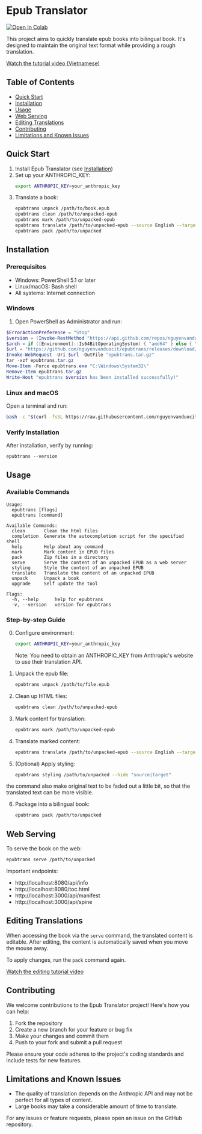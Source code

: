 # Epub Translator

[![Open In Colab](https://colab.research.google.com/assets/colab-badge.svg)](https://colab.research.google.com/github/nguyenvanduocit/epubtrans/blob/main/scripts/epub-translator-colab.ipynb)

This project aims to quickly translate epub books into bilingual book. It's designed to maintain the original text format while providing a rough translation.

[Watch the tutorial video (Vietnamese)](https://youtu.be/9MspqDLPaxQ)

## Table of Contents
- [Quick Start](#quick-start)
- [Installation](#installation)
- [Usage](#usage)
- [Web Serving](#web-serving)
- [Editing Translations](#editing-translations)
- [Contributing](#contributing)
- [Limitations and Known Issues](#limitations-and-known-issues)

## Quick Start

1. Install Epub Translator (see [Installation](#installation))
2. Set up your ANTHROPIC_KEY:
   ```bash
   export ANTHROPIC_KEY=your_anthropic_key
   ```
3. Translate a book:
   ```bash
   epubtrans unpack /path/to/book.epub
   epubtrans clean /path/to/unpacked-epub
   epubtrans mark /path/to/unpacked-epub
   epubtrans translate /path/to/unpacked-epub --source English --target Vietnamese
   epubtrans pack /path/to/unpacked
   ```

## Installation

### Prerequisites
- Windows: PowerShell 5.1 or later
- Linux/macOS: Bash shell
- All systems: Internet connection

### Windows

1. Open PowerShell as Administrator and run:

```powershell
$ErrorActionPreference = "Stop"
$version = (Invoke-RestMethod "https://api.github.com/repos/nguyenvanduocit/epubtrans/releases/latest").tag_name
$arch = if ([Environment]::Is64BitOperatingSystem) { "amd64" } else { "386" }
$url = "https://github.com/nguyenvanduocit/epubtrans/releases/download/${version}/epubtrans_${version.Substring(1)}_windows_${arch}.tar.gz"
Invoke-WebRequest -Uri $url -OutFile "epubtrans.tar.gz"
tar -xzf epubtrans.tar.gz
Move-Item -Force epubtrans.exe "C:\Windows\System32\"
Remove-Item epubtrans.tar.gz
Write-Host "epubtrans $version has been installed successfully!"
```

### Linux and macOS

Open a terminal and run:

```bash
bash -c "$(curl -fsSL https://raw.githubusercontent.com/nguyenvanduocit/epubtrans/main/scripts/install_unix.sh)"
```

### Verify Installation

After installation, verify by running:

```
epubtrans --version
```

## Usage

### Available Commands

```
Usage:
  epubtrans [flags]
  epubtrans [command]

Available Commands:
  clean       Clean the html files
  completion  Generate the autocompletion script for the specified shell
  help        Help about any command
  mark        Mark content in EPUB files
  pack        Zip files in a directory
  serve       Serve the content of an unpacked EPUB as a web server
  styling     Style the content of an unpacked EPUB
  translate   Translate the content of an unpacked EPUB
  unpack      Unpack a book
  upgrade     Self update the tool

Flags:
  -h, --help      help for epubtrans
  -v, --version   version for epubtrans
```

### Step-by-step Guide

0. Configure environment:
   ```bash
   export ANTHROPIC_KEY=your_anthropic_key
   ```
   Note: You need to obtain an ANTHROPIC_KEY from Anthropic's website to use their translation API.

1. Unpack the epub file:
   ```bash
   epubtrans unpack /path/to/file.epub
   ```

2. Clean up HTML files:
   ```bash
   epubtrans clean /path/to/unpacked-epub
   ```

3. Mark content for translation:
   ```bash
   epubtrans mark /path/to/unpacked-epub
   ```

4. Translate marked content:
   ```bash
   epubtrans translate /path/to/unpacked-epub --source English --target Vietnamese
   ```

5. (Optional) Apply styling:
   ```bash
   epubtrans styling /path/to/unpacked --hide "source|target"
   ```

the command also make original text to be faded out a little bit, so that the translated text can be more visible.

6. Package into a bilingual book:
   ```bash
   epubtrans pack /path/to/unpacked
   ```

## Web Serving

To serve the book on the web:

```bash
epubtrans serve /path/to/unpacked
```

Important endpoints:
- http://localhost:8080/api/info
- http://localhost:8080/toc.html
- http://localhost:3000/api/manifest
- http://localhost:3000/api/spine

## Editing Translations

When accessing the book via the `serve` command, the translated content is editable. After editing, the content is automatically saved when you move the mouse away.

To apply changes, run the `pack` command again.

[Watch the editing tutorial video](https://youtu.be/XKIj-gyHgmI)

## Contributing

We welcome contributions to the Epub Translator project! Here's how you can help:

1. Fork the repository
2. Create a new branch for your feature or bug fix
3. Make your changes and commit them
4. Push to your fork and submit a pull request

Please ensure your code adheres to the project's coding standards and include tests for new features.

## Limitations and Known Issues

- The quality of translation depends on the Anthropic API and may not be perfect for all types of content.
- Large books may take a considerable amount of time to translate.

For any issues or feature requests, please open an issue on the GitHub repository.
